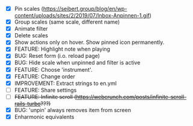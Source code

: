 - [x] Pin scales (https://seibert.group/blog/en/wp-content/uploads/sites/2/2019/07/Inbox-Anpinnen-1.gif)
- [x] Group scales (same scale, different name)
- [x] Animate filter
- [x] Delete scales
- [x] Show actions only on hover. Show pinned icon permanently.
- [x] FEATURE: Highlight note when playing
- [x] BUG: Reset form (i.o. reload page)
- [x] BUG: Hide scale when unpinned and filter is active
- [x] FEATURE: Choose 'instrument'.
- [x] FEATURE: Change order
- [x] IMPROVEMENT: Extract strings to en.yml
- [ ] FEATURE: Share settings
- [ ] ~~FEATURE: Infinite scroll (https://webcrunch.com/posts/infinite-scroll-rails-turbo???)~~
- [x] BUG: 'unpin' always removes item from screen
- [x] Enharmonic equivalents
